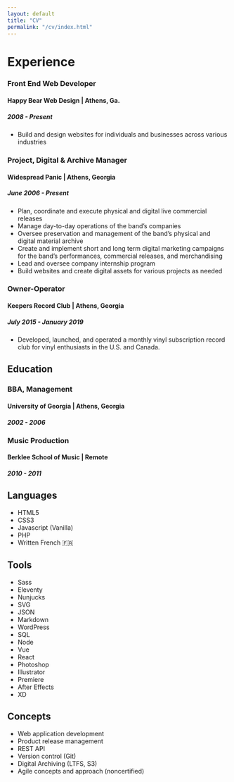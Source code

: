 ```yaml
---
layout: default
title: "CV"
permalink: "/cv/index.html"
---
```


# Experience

### Front End Web Developer
#### Happy Bear Web Design | Athens, Ga.
##### 2008 - Present

* Build and design websites for individuals and businesses across various industries


### Project, Digital & Archive Manager
#### Widespread Panic | Athens, Georgia
##### June 2006 - Present

- Plan, coordinate and execute physical and digital live commercial releases
- Manage day-to-day operations of the band’s companies
- Oversee preservation and management of the band’s physical and digital material archive
- Create and implement short and long term digital marketing campaigns for the band’s performances, commercial releases, and merchandising
- Lead and oversee company internship program
- Build websites and create digital assets for various projects as needed


### Owner-Operator
#### Keepers Record Club | Athens, Georgia
##### July 2015 - January 2019

* Developed, launched, and operated a monthly vinyl subscription record club for vinyl enthusiasts in the U.S. and Canada.

## Education

### BBA, Management
#### University of Georgia | Athens, Georgia
##### 2002 - 2006

### Music Production
#### Berklee School of Music | Remote
##### 2010 - 2011

## Languages
* HTML5
* CSS3
* Javascript (Vanilla)
* PHP
* Written French 🇫🇷


## Tools
* Sass
* Eleventy
* Nunjucks
* SVG
* JSON
* Markdown
* WordPress
* SQL
* Node
* Vue
* React
* Photoshop
* Illustrator
* Premiere
* After Effects
* XD

## Concepts
* Web application development
* Product release management
* REST API
* Version control (Git)
* Digital Archiving (LTFS, S3)
* Agile concepts and approach (noncertified)
